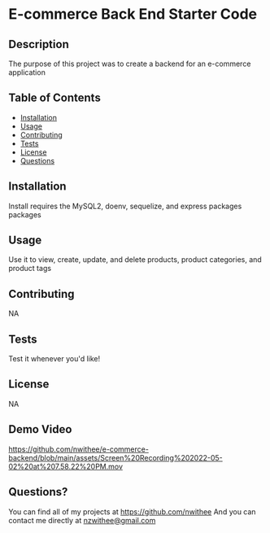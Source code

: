 # E-commerce Back End Starter Code

## Description
  The purpose of this project was to create a backend for an e-commerce application

  ## Table of Contents
  * [Installation](#installation)
  * [Usage](#usage)
  * [Contributing](#contributing)
  * [Tests](#tests)
  * [License](#license)
  * [Questions](#questions)

  ## Installation
  Install requires the MySQL2, doenv, sequelize, and express packages packages
  ## Usage
  Use it to view, create, update, and delete products, product categories, and product tags

  ## Contributing
  NA

  ## Tests
  Test it whenever you'd like!

  ## License
  NA

  ## Demo Video
  https://github.com/nwithee/e-commerce-backend/blob/main/assets/Screen%20Recording%202022-05-02%20at%207.58.22%20PM.mov
  
  ## Questions?
  You can find all of my projects at https://github.com/nwithee
  And you can contact me directly at nzwithee@gmail.com